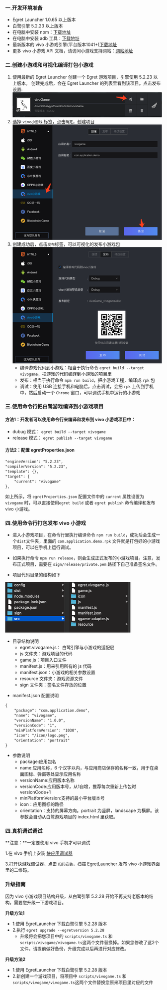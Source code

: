 ### 一.开发环境准备

* Egret Launcher 1.0.65 以上版本
* 白鹭引擎 5.2.23 以上版本
* 在电脑中安装 npm：[下载地址](https://www.npmjs.com/)
* 在电脑中安装 adb 工具：[下载地址](http://adbshell.com/downloads)
* 最新版本的 vivo 小游戏引擎(平台版本1041+)[下载地址](https://minigame.vivo.com.cn/documents/#/download/engine)
* 更多 vivo 小游戏 API 文档，请访问小游戏支持网站：[网站地址](https://minigame.vivo.com.cn/documents/#/lesson/base/start)

### 二.创建小游戏和可视化编译打包小游戏

1. 使用最新的 Egret Launcher 创建一个 Egret 游戏项目，引擎使用 5.2.23 以上版本。
创建完成后，会在 Egret Launcher 的列表里看到该项目。点击发布设置:
![](p1.png)
2. 选择 `vivo小游戏` 标签，点击`确定`，创建项目
![](p2.png)
3. 创建成功后，点击`发布`标签，可以可视化的发布小游戏包
![](p3.png)
	* 编译游戏代码到小游戏：相当于执行命令 `egret build --target vivogame`，把游戏的代码编译到小游戏的项目里
	* 发布：相当于执行命令 `npm run build`，把小游戏工程，编译成 `rpk` 包
	* 调试：使用 USB 连接手机和电脑后，点击调试，会把 `rpk` 上传到手机中，然后启动一个 `Chrome` 窗口，可以调试手机中运行的小游戏


### 三.使用命令行把白鹭游戏编译到小游戏项目
#### 方法1：开发者可以使用命令行来编译和发布到 vivo 小游戏项目中：
	
  * dubug 模式： ```egret build --target vivogame```
  * release 模式： ```egret publish --target vivogame```

#### 方法2：配置 egretProperties.json

```
"engineVersion": "5.2.23",
"compilerVersion": "5.2.23",
"template": {},
"target": {
	"current": "vivogame"
},
```

如上所示，将 `egretProperties.json` 配置文件中的 `current` 属性设置为 `vivogame` 时，可以直接使用```egret build``` 或者 ```egret publish``` 命令编译和发布 vivo 小游戏。

### 四.使用命令行打包发布 vivo 小游戏
* 进入小游戏项目，在命令行里执行编译命令 `npm run build`，成功后会生成一个`dist`文件夹，里面的 `com.application.demo.rpk` 文件就是打包好的小游戏项目，可以在手机上运行调试。
* 如果执行命令 `npm run release`，则会生成正式发布的小游戏项目。注意，发布正式项目，需要在 `sign/release/private.pem` 路径下自己准备签名文件。

* 项目代码目录的结构如下

![](p4.png)

- 目录结构说明
	* egret.vivogame.js： 白鹭引擎与小游戏的适配层
	* js 文件夹：游戏项目的代码
	* game.js：项目入口文件
	* manifest.js：用来引用所有的 js 代码
	* manifest.json：小游戏的相关参数设置
	* resource 文件夹：游戏资源文件
	* sign 文件夹：签名文件存放的位置


* manifest.json 配置说明

```
{
	"package": "com.application.demo",
	"name": "vivogame",
	"versionName": "1.0.0",
	"versionCode": "1",
	"minPlatformVersion": "1030",
	"icon": "/icon/logo.png",
	"orientation": "portrait"
}
```
- 参数说明
	* package:应用包名
	* name:应用名称，6 个汉字以内，与应用商店保存的名称一致，用于在桌面图标、弹窗等处显示应用名称
	* versionName:应用版本名称
	* versionCode:应用版本号，从1自增，推荐每次重新上传包时versionCode+1
	* minPlatformVersion:支持的最小平台版本号
	* icon：应用图标的路径
	* orientation：支持的屏幕方向。portrait 为竖屏，landscape 为横屏。该参数会自动从白鹭游戏项目的 index.html 里获取。


### 四.真机调试调试
**注意：**一定要使用 vivo 手机才可以调试 

1.在 vivo 手机上安装 [快应用调试器](https://minigame.vivo.com.cn/documents/#/download/engine)

3.打开快游戏调试器，点击 `扫码安装`，扫描 EgretLauncher 发布 vivo 小游戏界面里的二维码。



### 升级指南
因为 vivo 小游戏项目结构升级，从白鹭引擎 5.2.28 开始不再支持老版本的结构，需要您升级一下游戏项目。

**升级方法1**

* 1.使用 EgretLauncher 下载白鹭引擎 5.2.28 版本
* 2.执行 `egret upgrade --egretversion 5.2.28`
	* 升级将会把您项目中的 `scripts/vivogame.ts` 和 `scripts/vivogame/vivogame.ts`这两个文件替换掉。如果您修改了这2个文件，请提前做好备份，升级完成以后再进行对应修改。

**升级方法2**

* 1.使用 EgretLauncher 下载白鹭引擎 5.2.28 版本
* 2.新创建一个游戏项目，将项目中 `scripts/vivogame.ts` 和 `scripts/vivogame/vivogame.ts`这两个文件替换您原来项目里对应的文件
